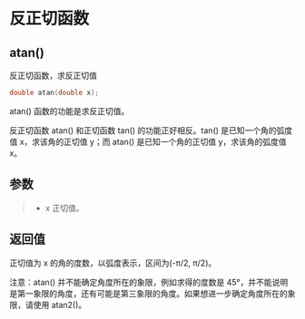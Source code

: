 # 反正切函数
## atan()
反正切函数，求反正切值
```c
double atan(double x);
```
atan() 函数的功能是求反正切值。

反正切函数 atan() 和正切函数 tan() 的功能正好相反。tan() 是已知一个角的弧度值 x，求该角的正切值 y；而 atan() 是已知一个角的正切值 y，求该角的弧度值 x。 
## 参数
> + x
正切值。
## 返回值
正切值为 x 的角的度数，以弧度表示，区间为(-π/2, π/2)。

注意：atan() 并不能确定角度所在的象限，例如求得的度数是 45°，并不能说明是第一象限的角度，还有可能是第三象限的角度。如果想进一步确定角度所在的象限，请使用 atan2()。